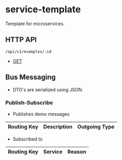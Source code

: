 # service-template

Template for microservices.

## HTTP API

`/api/v1/examples/:id`

- [GET](/src/http-controller/get.md)



## Bus Messaging

- DTO's are serialized using JSON.

### Publish-Subscribe

- Publishes demo messages

| Routing Key | Description                   | Outgoing Type                |
|-------------|-------------------------------|------------------------------|

- Subscribed to

| Routing Key | Service               | Reason                |
|-------------|-----------------------|-----------------------|
